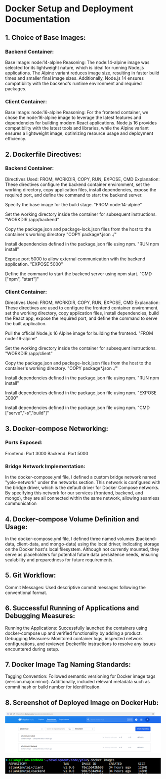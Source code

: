 # Docker Setup and Deployment Documentation
## 1. Choice of Base Images:
### Backend Container:
Base Image: node:14-alpine
Reasoning: The node:14-alpine image was selected for its lightweight nature, which is ideal for running Node.js applications. The Alpine variant reduces image size, resulting in faster build times and smaller final image sizes. Additionally, Node.js 14 ensures compatibility with the backend's runtime environment and required packages.
        
### Client Container:
Base Image: node:16-alpine
Reasoning: For the frontend container, we chose the node:16-alpine image to leverage the latest features and dependencies for building modern React applications. Node.js 16 provides compatibility with the latest tools and libraries, while the Alpine variant ensures a lightweight image, optimizing resource usage and deployment efficiency.

## 2. Dockerfile Directives:
### Backend Container:
Directives Used: FROM, WORKDIR, COPY, RUN, EXPOSE, CMD
Explanation: These directives configure the backend container environment, set the working directory, copy application files, install dependencies, expose the required port, and define the command to start the backend server.

Specify the base image for the build stage.
"FROM node:14-alpine"

Set the working directory inside the container for subsequent instructions.
"WORKDIR /app/backend"

Copy the package.json and package-lock.json files from the host to the container's working directory
"COPY package*.json ./"

Install dependencies defined in the package.json file using npm.
"RUN npm install"

Expose port 5000 to allow external communication with the backend application.
"EXPOSE 5000"

Define the command to start the backend server using npm start.
"CMD ["npm", "start"]"

### Client Container:
Directives Used: FROM, WORKDIR, COPY, RUN, EXPOSE, CMD
Explanation: These directives are used to configure the frontend container environment, set the working directory, copy application files, install dependencies, build the React app, expose the required port, and define the command to serve the built application.

Pull the official Node.js 16 Alpine image for building the frontend.
"FROM node:16-alpine"

Set the working directory inside the container for subsequent instructions.
"WORKDIR /app/client"

Copy the package.json and package-lock.json files from the host to the container's working directory.
"COPY package*.json ./"

Install dependencies defined in the package.json file using npm.
"RUN npm install"

Install dependencies defined in the package.json file using npm.
"EXPOSE 3000"

Install dependencies defined in the package.json file using npm.
"CMD ["serve","-s","build"]"

## 3. Docker-compose Networking:
### Ports Exposed:
Frontend: Port 3000
Backend: Port 5000

### Bridge Network Implementation: 
In the docker-compose.yml file, I defined a custom bridge network named "yolo-network" under the networks section. This network is configured with the bridge driver, which is the default driver for Docker Compose networks. By specifying this network for our services (frontend, backend, and mongo), they are all connected within the same network, allowing seamless communication

## 4. Docker-compose Volume Definition and Usage:
In the docker-compose.yml file, I defined three named volumes (backend-data, client-data, and mongo-data) using the local driver, indicating storage on the Docker host's local filesystem. Although not currently mounted, they serve as placeholders for potential future data persistence needs, ensuring scalability and preparedness for future requirements.

## 5. Git Workflow:
Commit Messages: Used descriptive commit messages following the conventional format.

## 6. Successful Running of Applications and Debugging Measures:
Running the Applications: Successfully launched the containers using docker-compose up and verified functionality by adding a product.
Debugging Measures: Monitored container logs, inspected network configurations, and reviewed Dockerfile instructions to resolve any issues encountered during setup.

## 7. Docker Image Tag Naming Standards:
Tagging Convention: Followed semantic versioning for Docker image tags (version.major.minor). Additionally, included relevant metadata such as commit hash or build number for identification.

## 8. Screenshot of Deployed Image on DockerHub:
![alt text](image.png)

![alt text](image-1.png)
